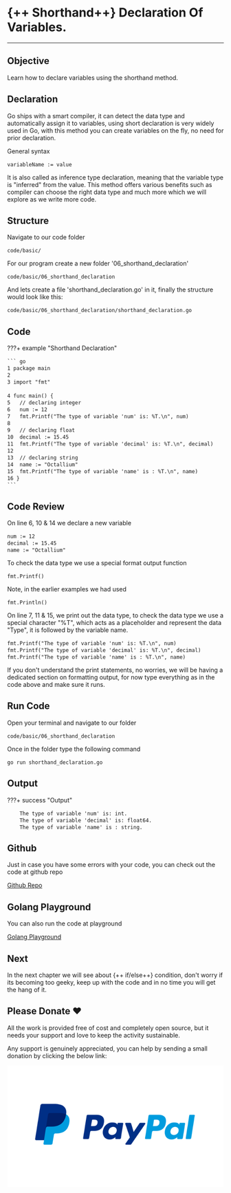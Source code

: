 # {++ Shorthand++} Declaration Of Variables.

<hr>

## Objective

Learn how to declare variables using the shorthand method.

## Declaration

Go ships with a smart compiler, it can detect the data type and automatically assign it to variables, using short declaration is very widely used in Go, with this method you can create variables on the fly, no need for prior declaration.

General syntax

    variableName := value

It is also called as inference type declaration, meaning that the variable type is "inferred" from the value. This method offers various benefits such as compiler can choose the right data type and much more which we will explore as we write more code.

## Structure

Navigate to our code folder

    code/basic/

For our program create a new folder '06_shorthand_declaration'

    code/basic/06_shorthand_declaration

And lets create a file 'shorthand_declaration.go' in it, finally the structure would look like this:

    code/basic/06_shorthand_declaration/shorthand_declaration.go

## Code

???+ example "Shorthand Declaration"

    ``` go
    1 package main
    2
    3 import "fmt"

    4 func main() {
    5   // declaring integer
    6   num := 12
    7   fmt.Printf("The type of variable 'num' is: %T.\n", num)
    8
    9   // declaring float
    10  decimal := 15.45
    11  fmt.Printf("The type of variable 'decimal' is: %T.\n", decimal)
    12
    13  // declaring string
    14  name := "Octallium"
    15  fmt.Printf("The type of variable 'name' is : %T.\n", name)
    16 }
    ```

## Code Review

On line 6, 10 & 14 we declare a new variable

    num := 12
    decimal := 15.45
    name := "Octallium"

To check the data type we use a special format output function

    fmt.Printf()

Note, in the earlier examples we had used

    fmt.Println()

On line 7, 11 & 15, we print out the data type, to check the data type we use a special character "%T", which acts as a placeholder and represent the data "Type", it is followed by the variable name.

    fmt.Printf("The type of variable 'num' is: %T.\n", num)
    fmt.Printf("The type of variable 'decimal' is: %T.\n", decimal)
    fmt.Printf("The type of variable 'name' is : %T.\n", name)

If you don't understand the print statements, no worries, we will be having a dedicated section on formatting output, for now type everything as in the code above and make sure it runs.

## Run Code

Open your terminal and navigate to our folder

    code/basic/06_shorthand_declaration

Once in the folder type the following command

    go run shorthand_declaration.go

## Output

???+ success "Output"

        The type of variable 'num' is: int.
        The type of variable 'decimal' is: float64.
        The type of variable 'name' is : string.

## Github

Just in case you have some errors with your code, you can check out the code at github repo

[Github Repo](https://github.com/octallium/golang-handbook/tree/master/code)

## Golang Playground

You can also run the code at playground

[Golang Playground](https://play.golang.org/p/9RLW4JSSwhq)

## Next

In the next chapter we will see about {++ if/else++} condition, don't worry if its becoming too geeky, keep up with the code and in no time you will get the hang of it.

## Please Donate ❤️

All the work is provided free of cost and completely open source, but it needs your support and love to keep the activity sustainable.

Any support is genuinely appreciated, you can help by sending a small donation by clicking the below link:

[![PayPal](../images/paypal-logo.png)](https://www.paypal.me/octallium)
